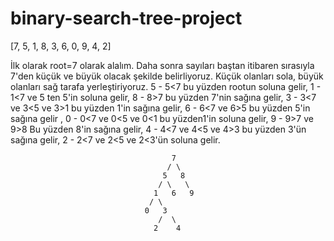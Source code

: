 # binary-search-tree-project

[7, 5, 1, 8, 3, 6, 0, 9, 4, 2]

İlk olarak root=7 olarak alalım.
Daha sonra sayıları baştan itibaren sırasıyla 7'den küçük ve büyük olacak şekilde belirliyoruz. Küçük olanları sola, büyük olanları sağ tarafa yerleştiriyoruz.
5  - 5<7 bu yüzden rootun soluna gelir,
1  - 1<7 ve 5 ten 5'in soluna gelir,
8  - 8>7 bu yüzden 7'nin sağına gelir,
3  - 3<7 ve 3<5 ve 3>1 bu yüzden 1'in sağına gelir,
6  - 6<7 ve 6>5 bu yüzden 5'in sağına gelir ,
0  - 0<7 ve 0<5 ve 0<1 bu yüzden1'in soluna gelir,
9  - 9>7 ve 9>8 Bu yüzden 8'in sağına gelir,
4  - 4<7 ve 4<5 ve 4>3 bu yüzden 3'ün sağına gelir, 
2  - 2<7 ve 2<5 ve 2<3'ün soluna gelir.

                                        7
                                       / \
                                      5   8
                                     / \   \
                                    1   6   9
                                   / \
                                  0   3 
                                     /  \
                                    2    4
